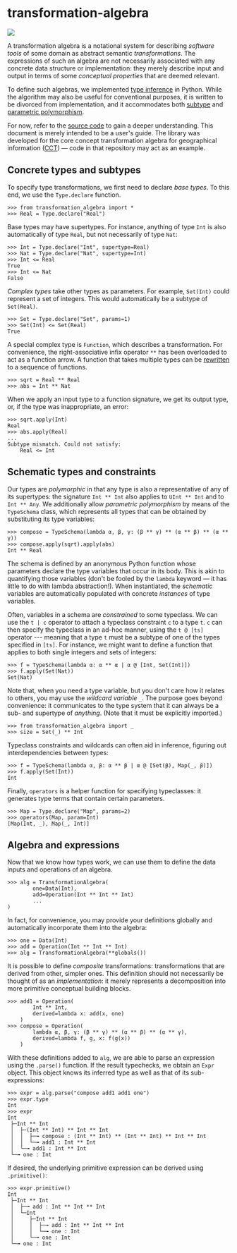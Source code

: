 # transformation-algebra

[![](https://img.shields.io/pypi/v/transformation-algebra)](https://pypi.org/project/transformation-algebra/)

A transformation algebra is a notational system for describing *software 
tools* of some domain as abstract semantic *transformations*. The expressions 
of such an algebra are not necessarily associated with any concrete data 
structure or implementation: they merely describe input and output in terms of 
some *conceptual properties* that are deemed relevant.

To define such algebras, we implemented [type 
inference](https://en.wikipedia.org/wiki/Type_inference) in Python. While the 
algorithm may also be useful for conventional purposes, it is written to be 
divorced from implementation, and it accommodates both 
[subtype](https://en.wikipedia.org/wiki/Subtyping) and [parametric 
polymorphism](https://en.wikipedia.org/wiki/Parametric_polymorphism).

For now, refer to the [source 
code](https://github.com/quangis/transformation_algebra/blob/master/transformation_algebra/type.py) 
to gain a deeper understanding. This document is merely intended to be a 
user's guide. The library was developed for the core concept transformation 
algebra for geographical information ([CCT](https://github.com/quangis/cct)) — 
code in that repository may act as an example.


## Concrete types and subtypes

To specify type transformations, we first need to declare *base types*. To 
this end, we use the `Type.declare` function. 

    >>> from transformation_algebra import *
    >>> Real = Type.declare("Real")

Base types may have supertypes. For instance, anything of type `Int` is also 
automatically of type `Real`, but not necessarily of type `Nat`:

    >>> Int = Type.declare("Int", supertype=Real)
    >>> Nat = Type.declare("Nat", supertype=Int)
    >>> Int <= Real
    True
    >>> Int <= Nat
    False

*Complex types* take other types as parameters. For example, `Set(Int)` could 
represent a set of integers. This would automatically be a subtype of 
`Set(Real)`.

    >>> Set = Type.declare("Set", params=1)
    >>> Set(Int) <= Set(Real)
    True

A special complex type is `Function`, which describes a transformation. For 
convenience, the right-associative infix operator `**` has been overloaded to 
act as a function arrow. A function that takes multiple types can be 
[rewritten](https://en.wikipedia.org/wiki/Currying) to a sequence of 
functions.

    >>> sqrt = Real ** Real
    >>> abs = Int ** Nat

When we apply an input type to a function signature, we get its output type, 
or, if the type was inappropriate, an error:

    >>> sqrt.apply(Int)
    Real
    >>> abs.apply(Real)
    ...
    Subtype mismatch. Could not satisfy:
        Real <= Int


## Schematic types and constraints

Our types are *polymorphic* in that any type is also a representative of any 
of its supertypes: the signature `Int ** Int` also applies to `UInt ** Int` 
and to `Int ** Any`. We additionally allow *parametric polymorphism* by means 
of the `TypeSchema` class, which represents all types that can be obtained by 
substituting its type variables:

    >>> compose = TypeSchema(lambda α, β, γ: (β ** γ) ** (α ** β) ** (α ** γ))
    >>> compose.apply(sqrt).apply(abs)
    Int ** Real

The schema is defined by an anonymous Python function whose parameters declare 
the type variables that occur in its body. This is akin to quantifying those 
variables (don't be fooled by the `lambda` keyword — it has little to do with 
lambda abstraction!). When instantiated, the *schematic* variables are 
automatically populated with concrete *instances* of type variables.

Often, variables in a schema are *constrained* to some typeclass. We can use 
the `t | c` operator to attach a typeclass constraint `c` to a type `t`. `c` 
can then specify the typeclass in an ad-hoc manner, using the `t @ [ts]` 
operator --- meaning that a type `t` must be a subtype of one of the types 
specified in `[ts]`. For instance, we might want to define a function that 
applies to both single integers and sets of integers:

    >>> f = TypeSchema(lambda α: α ** α | α @ [Int, Set(Int)])
    >>> f.apply(Set(Nat))
    Set(Nat)

Note that, when you need a type variable, but you don't care how it relates to 
others, you may use the *wildcard variable* `_`. The purpose goes beyond 
convenience: it communicates to the type system that it can always be a sub- 
and supertype of *anything*. (Note that it must be explicitly imported.)

    >>> from transformation_algebra import _
    >>> size = Set(_) ** Int

Typeclass constraints and wildcards can often aid in inference, figuring out 
interdependencies between types:

    >>> f = TypeSchema(lambda α, β: α ** β | α @ [Set(β), Map(_, β)])
    >>> f.apply(Set(Int))
    Int

Finally, `operators` is a helper function for specifying typeclasses: it 
generates type terms that contain certain parameters.

    >>> Map = Type.declare("Map", params=2)
    >>> operators(Map, param=Int)
    [Map(Int, _), Map(_, Int)]


## Algebra and expressions

Now that we know how types work, we can use them to define the data inputs and 
operations of an algebra.

    >>> alg = TransformationAlgebra(
            one=Data(Int),
            add=Operation(Int ** Int ** Int)
            ...
    )

In fact, for convenience, you may provide your definitions globally and 
automatically incorporate them into the algebra:

    >>> one = Data(Int)
    >>> add = Operation(Int ** Int ** Int)
    >>> alg = TransformationAlgebra(**globals())

It is possible to define *composite* transformations: transformations that are 
derived from other, simpler ones. This definition should not necessarily be 
thought of as an *implementation*: it merely represents a decomposition into 
more primitive conceptual building blocks.

    >>> add1 = Operation(
            Int ** Int,
            derived=lambda x: add(x, one)
        )
    >>> compose = Operation(
            lambda α, β, γ: (β ** γ) ** (α ** β) ** (α ** γ),
            derived=lambda f, g, x: f(g(x))
        )

With these definitions added to `alg`, we are able to parse an expression 
using the `.parse()` function. If the result typechecks, we obtain an `Expr` 
object. This object knows its inferred type as well as that of its 
sub-expressions:

    >>> expr = alg.parse("compose add1 add1 one")
    >>> expr.type
    Int
    >>> expr
    Int
     ├─Int ** Int
     │  ├─(Int ** Int) ** Int ** Int
     │  │  ├─╼ compose : (Int ** Int) ** (Int ** Int) ** Int ** Int
     │  │  └─╼ add1 : Int ** Int
     │  └─╼ add1 : Int ** Int
     └─╼ one : Int

If desired, the underlying primitive expression can be derived using 
`.primitive()`:

    >>> expr.primitive()
    Int
     ├─Int ** Int
     │  ├─╼ add : Int ** Int ** Int
     │  └─Int
     │     ├─Int ** Int
     │     │  ├─╼ add : Int ** Int ** Int
     │     │  └─╼ one : Int
     │     └─╼ one : Int
     └─╼ one : Int
